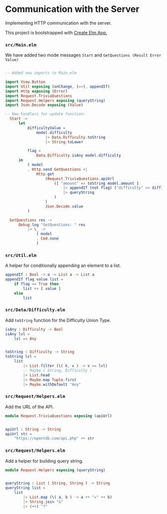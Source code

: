 # Communication with the Server

Implementing HTTP communication with the server.

This project is bootstrapped with [Create Elm App.](https://github.com/halfzebra/create-elm-app)

### `src/Main.elm`

We have added two mode messages `Start` and `GetQuestions (Result Error Value)`

```elm

-- Added new imports to Main.elm

import View.Button
import Util exposing (onChange, (=>), appendIf)
import Http exposing (Error)
import Request.TriviaQuestions
import Request.Helpers exposing (queryString)
import Json.Decode exposing (Value)

-- New handlers for update function:
  Start ->
      let
          difficultyValue =
              model.difficulty
                  |> Data.Difficulty.toString
                  |> String.toLower

          flag =
              Data.Difficulty.isAny model.difficulty
      in
          ( model
          , Http.send GetQuestions <|
              Http.get
                  (Request.TriviaQuestions.apiUrl
                      ([ "amount" => toString model.amount ]
                          |> appendIf (not flag) ("difficulty" => difficultyValue)
                          |> queryString
                      )
                  )
                  Json.Decode.value
          )

  GetQuestions res ->
      Debug.log "GetQuestions: " res
          |> \_ ->
              ( model
              , Cmd.none
              )
```

### `src/Util.elm`

A helper for conditionally appending an element to a list.

```elm
appendIf : Bool -> a -> List a -> List a
appendIf flag value list =
    if flag == True then
        list ++ [ value ]
    else
        list
```

### `src/Data/Difficulty.elm`

Add `toString` function for the Difficulty Union Type.

```elm
isAny : Difficulty -> Bool
isAny lvl =
    lvl == Any


toString : Difficulty -> String
toString lvl =
    list
        |> List.filter (\( k, v ) -> v == lvl)
        -- Maybe ( String, Difficulty )
        |> List.head
        |> Maybe.map Tuple.first
        |> Maybe.withDefault "Any"
```

### `src/Request/Helpers.elm`

Add the URL of the API.

```elm
module Request.TriviaQuestions exposing (apiUrl)


apiUrl : String -> String
apiUrl str =
    "https://opentdb.com/api.php" ++ str
```

### `src/Request/Helpers.elm`

Add a helper for building query string.

```elm
module Request.Helpers exposing (queryString)


queryString : List ( String, String ) -> String
queryString list =
    list
        |> List.map (\( a, b ) -> a ++ "=" ++ b)
        |> String.join "&"
        |> (++) "?"
```
